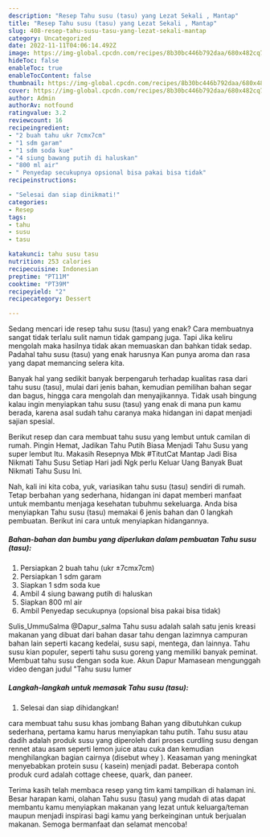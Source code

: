 ```yaml
---
description: "Resep Tahu susu (tasu) yang Lezat Sekali , Mantap"
title: "Resep Tahu susu (tasu) yang Lezat Sekali , Mantap"
slug: 408-resep-tahu-susu-tasu-yang-lezat-sekali-mantap
category: Uncategorized
date: 2022-11-11T04:06:14.492Z
image: https://img-global.cpcdn.com/recipes/8b30bc446b792daa/680x482cq70/tahu-susu-tasu-foto-resep-utama.jpg
hideToc: false
enableToc: true
enableTocContent: false
thumbnail: https://img-global.cpcdn.com/recipes/8b30bc446b792daa/680x482cq70/tahu-susu-tasu-foto-resep-utama.jpg
cover: https://img-global.cpcdn.com/recipes/8b30bc446b792daa/680x482cq70/tahu-susu-tasu-foto-resep-utama.jpg
author: Admin
authorAv: notfound
ratingvalue: 3.2
reviewcount: 16
recipeingredient:
- "2 buah tahu ukr 7cmx7cm"
- "1 sdm garam"
- "1 sdm soda kue"
- "4 siung bawang putih di haluskan"
- "800 ml air"
- " Penyedap secukupnya opsional bisa pakai bisa tidak"
recipeinstructions:

- "Selesai dan siap dinikmati!"
categories:
- Resep
tags:
- tahu
- susu
- tasu

katakunci: tahu susu tasu 
nutrition: 253 calories
recipecuisine: Indonesian
preptime: "PT11M"
cooktime: "PT39M"
recipeyield: "2"
recipecategory: Dessert

---
```



Sedang mencari ide resep tahu susu (tasu) yang enak? Cara membuatnya sangat tidak terlalu sulit namun tidak gampang juga. Tapi Jika keliru mengolah maka hasilnya tidak akan memuaskan dan bahkan tidak sedap. Padahal tahu susu (tasu) yang enak harusnya Kan punya aroma dan rasa yang dapat memancing selera kita.


Banyak hal yang sedikit banyak berpengaruh terhadap kualitas rasa dari tahu susu (tasu), mulai dari jenis bahan, kemudian pemilihan bahan segar dan bagus, hingga cara mengolah dan menyajikannya. Tidak usah bingung kalau ingin menyiapkan tahu susu (tasu) yang enak di mana pun kamu berada, karena asal sudah tahu caranya maka hidangan ini dapat menjadi sajian spesial.

Berikut resep dan cara membuat tahu susu yang lembut untuk camilan di rumah. Pingin Hemat, Jadikan Tahu Putih Biasa Menjadi Tahu Susu yang super lembut Itu. Makasih Resepnya Mbk #TitutCat Mantap Jadi Bisa Nikmati Tahu Susu Setiap Hari jadi Ngk perlu Keluar Uang Banyak Buat Nikmati Tahu Susu Ini.


Nah, kali ini kita coba, yuk, variasikan tahu susu (tasu) sendiri di rumah. Tetap berbahan yang sederhana, hidangan ini dapat memberi manfaat untuk membantu menjaga kesehatan tubuhmu sekeluarga. Anda bisa menyiapkan Tahu susu (tasu) memakai 6 jenis bahan dan 0 langkah pembuatan. Berikut ini cara untuk menyiapkan hidangannya.

<!--inarticleads1-->

##### Bahan-bahan dan bumbu yang diperlukan dalam pembuatan Tahu susu (tasu):

1. Persiapkan 2 buah tahu (ukr ±7cmx7cm)
1. Persiapkan 1 sdm garam
1. Siapkan 1 sdm soda kue
1. Ambil 4 siung bawang putih di haluskan
1. Siapkan 800 ml air
1. Ambil  Penyedap secukupnya (opsional bisa pakai bisa tidak)


Sulis_UmmuSalma @Dapur_salma Tahu susu adalah salah satu jenis kreasi makanan yang dibuat dari bahan dasar tahu dengan lazimnya campuran bahan lain seperti kacang kedelai, susu sapi, mentega, dan lainnya. Tahu susu kian populer, seperti tahu susu goreng yang memiliki banyak peminat. Membuat tahu susu dengan soda kue. Akun Dapur Mamasean mengunggah video dengan judul &#34;Tahu susu lumer 

<!--inarticleads2-->

##### Langkah-langkah untuk memasak Tahu susu (tasu):


1. Selesai dan siap dihidangkan!

cara membuat tahu susu khas jombang Bahan yang dibutuhkan cukup sederhana, pertama kamu harus menyiapkan tahu putih. Tahu susu atau dadih adalah produk susu yang diperoleh dari proses curdling susu dengan rennet atau asam seperti lemon juice atau cuka dan kemudian menghilangkan bagian cairnya (disebut whey ). Keasaman yang meningkat menyebabkan protein susu ( kasein) menjadi padat. Beberapa contoh produk curd adalah cottage cheese, quark, dan paneer. 

Terima kasih telah membaca resep yang tim kami tampilkan di halaman ini. Besar harapan kami, olahan Tahu susu (tasu) yang mudah di atas dapat membantu kamu menyiapkan makanan yang lezat untuk keluarga/teman maupun menjadi inspirasi bagi kamu yang berkeinginan untuk berjualan makanan. Semoga bermanfaat dan selamat mencoba!
